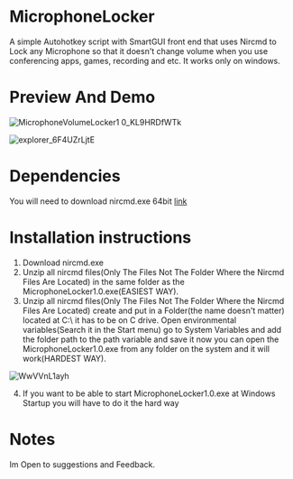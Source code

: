# MicrophoneLocker
A simple Autohotkey script with SmartGUI front end  that uses Nircmd to Lock any Microphone so that it doesn't change volume when you use conferencing apps, games, recording and etc. It works only on windows.

# Preview And Demo

![MicrophoneVolumeLocker1 0_KL9HRDfWTk](https://user-images.githubusercontent.com/91847985/150402839-2fc6b074-8aa8-472b-a54c-a2dd267a29a7.png)

![explorer_6F4UZrLjtE](https://user-images.githubusercontent.com/91847985/150403866-76a76e27-9bd2-4f2a-9d66-e8122967e4c2.gif)

# Dependencies

You will need to download nircmd.exe 64bit [link](https://www.nirsoft.net/utils/nircmd.html)

# Installation instructions

1. Download  nircmd.exe
2. Unzip all nircmd files(Only The Files Not The Folder Where the Nircmd Files Are Located) in the same folder as the MicrophoneLocker1.0.exe(EASIEST WAY).
3. Unzip all nircmd files(Only The Files Not The Folder Where the Nircmd Files Are Located) create and put in a Folder(the name doesn't matter) located at C:\ it has to be on C drive. Open environmental variables(Search it in the Start menu) go to System Variables and add the folder path to the path variable and save it now you can open the MicrophoneLocker1.0.exe from any folder on the system and it will work(HARDEST WAY).

![WwVVnL1ayh](https://user-images.githubusercontent.com/91847985/150409053-fd63ffe0-24a8-438c-8876-07425ae58558.gif)

4. If you want to be able to start MicrophoneLocker1.0.exe at Windows Startup you will have to do it the hard way

# Notes

Im Open to suggestions and Feedback.




 

